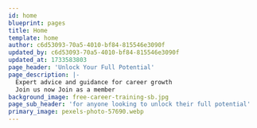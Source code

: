 ```yaml
---
id: home
blueprint: pages
title: Home
template: home
author: c6d53093-70a5-4010-bf84-815546e3090f
updated_by: c6d53093-70a5-4010-bf84-815546e3090f
updated_at: 1733583803
page_header: 'Unlock Your Full Potential'
page_description: |-
  Expert advice and guidance for career growth
  Join us now Join as a member
background_image: free-career-training-sb.jpg
page_sub_header: 'for anyone looking to unlock their full potential'
primary_image: pexels-photo-57690.webp
---
```

